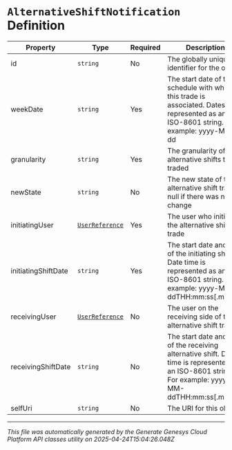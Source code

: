 # `AlternativeShiftNotification` Definition

| Property | Type | Required | Description |
|----------|------|----------|-------------|
| id | `string` | No | The globally unique identifier for the object. |
| weekDate | `string` | Yes | The start date of the schedule with which this trade is associated. Dates are represented as an ISO-8601 string. For example: yyyy-MM-dd |
| granularity | `string` | Yes | The granularity of alternative shifts to be traded |
| newState | `string` | No | The new state of the alternative shift trade, null if there was no change |
| initiatingUser | [`UserReference`](userreference-definition.md) | Yes | The user who initiated the alternative shift trade |
| initiatingShiftDate | `string` | Yes | The start date and time of the initiating shift. Date time is represented as an ISO-8601 string. For example: yyyy-MM-ddTHH:mm:ss[.mmm]Z |
| receivingUser | [`UserReference`](userreference-definition.md) | No | The user on the receiving side of this alternative shift trade |
| receivingShiftDate | `string` | No | The start date and time of the receiving alternative shift. Date time is represented as an ISO-8601 string. For example: yyyy-MM-ddTHH:mm:ss[.mmm]Z |
| selfUri | `string` | No | The URI for this object |

---

*This file was automatically generated by the Generate Genesys Cloud Platform API classes utility on 2025-04-24T15:04:26.048Z*